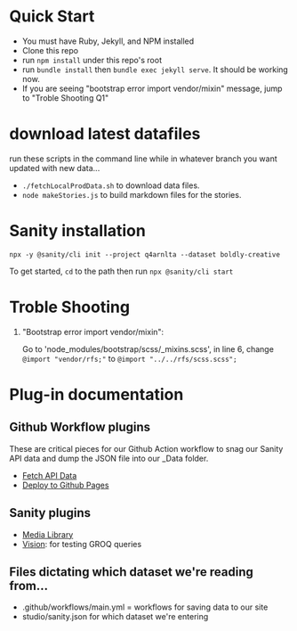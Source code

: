# Quick Start
+ You must have Ruby, Jekyll, and NPM installed
+ Clone this repo
+ run `npm install` under this repo's root
+ run `bundle install` then `bundle exec jekyll serve`. It should be working now. 
+ If you are seeing "bootstrap error import vendor/mixin" message, jump to "Troble Shooting Q1"

# download latest datafiles

run these scripts in the command line while in whatever branch you want updated with new data...
- `./fetchLocalProdData.sh` to download data files.
- `node makeStories.js` to build markdown files for the stories.

# Sanity installation

`npx -y @sanity/cli init --project q4arnlta --dataset boldly-creative`

To get started, `cd` to the path then run `npx @sanity/cli start`

# Troble Shooting
1. "Bootstrap error import vendor/mixin":
    
    Go to 'node_modules/bootstrap/scss/_mixins.scss', in line 6, change `@import "vendor/rfs;"` to `@import "../../rfs/scss.scss";`

# Plug-in documentation

## Github Workflow plugins

These are critical pieces for our Github Action workflow to snag our Sanity API data and dump the JSON file into our _Data folder.

+ [Fetch API Data](https://github.com/marketplace/actions/fetch-api-data)
+ [Deploy to Github Pages](https://github.com/marketplace/actions/deploy-to-github-pages)

## Sanity plugins

+ [Media Library](https://www.sanity.io/plugins/sanity-plugin-media-library)
+ [Vision](https://www.sanity.io/docs/the-vision-plugin): for testing GROQ queries

## Files dictating which dataset we're reading from...

+ .github/workflows/main.yml = workflows for saving data to our site
+ studio/sanity.json for which dataset we're entering
